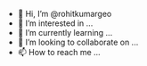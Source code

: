 - 👋 Hi, I’m @rohitkumargeo
- 👀 I’m interested in ...
- 🌱 I’m currently learning ...
- 💞️ I’m looking to collaborate on ...
- 📫 How to reach me ...

<!---
rohitkumargeo/rohitkumargeo is a ✨ special ✨ repository because its `README.md` (this file) appears on your GitHub profile.
You can click the Preview link to take a look at your changes.
--->

